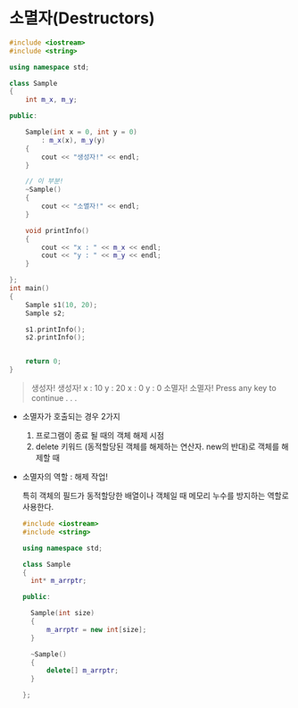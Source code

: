 # 소멸자(Destructors)

```c++
#include <iostream>
#include <string> 

using namespace std;

class Sample
{
	int m_x, m_y;

public:

	Sample(int x = 0, int y = 0)
		: m_x(x), m_y(y)
	{
		cout << "생성자!" << endl;
	}

    // 이 부분!
	~Sample() 
	{
		cout << "소멸자!" << endl;
	}

	void printInfo()
	{
		cout << "x : " << m_x << endl;
		cout << "y : " << m_y << endl;
	}

};
int main() 
{
	Sample s1(10, 20);
	Sample s2;

	s1.printInfo();
	s2.printInfo();


	return 0;
}
```

> 생성자!
> 생성자!
> x : 10
> y : 20
> x : 0
> y : 0
> 소멸자!
> 소멸자!
> Press any key to continue . . .



- 소멸자가 호출되는 경우 2가지 

  1. 프로그램이 종료 될 때의 객체 해제 시점
  2. delete 키워드 (동적할당된 객체를 해제하는 연산자. new의 반대)로 객체를 해제할 때

- 소멸자의 역할 : 해제 작업!

  특히 객체의 필드가 동적할당한 배열이나 객체일 때 메모리 누수를 방지하는 역할로 사용한다.

  ```c++
  #include <iostream>
  #include <string> 
  
  using namespace std;
  
  class Sample
  {
  	int* m_arrptr;
  
  public:
  
  	Sample(int size)
  	{
  		m_arrptr = new int[size];
  	}
  
  	~Sample() 
  	{
  		delete[] m_arrptr;
  	}
  
  };
  ```

  
